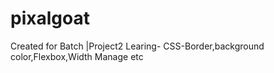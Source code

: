 # pixalgoat
Created for Batch |Project2
Learing-
 CSS-Border,background color,Flexbox,Width Manage etc


